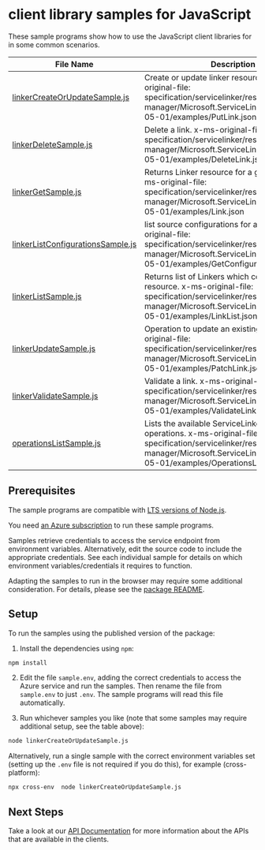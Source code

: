 # client library samples for JavaScript

These sample programs show how to use the JavaScript client libraries for in some common scenarios.

| **File Name**                                                       | **Description**                                                                                                                                                                                |
| ------------------------------------------------------------------- | ---------------------------------------------------------------------------------------------------------------------------------------------------------------------------------------------- |
| [linkerCreateOrUpdateSample.js][linkercreateorupdatesample]         | Create or update linker resource. x-ms-original-file: specification/servicelinker/resource-manager/Microsoft.ServiceLinker/stable/2022-05-01/examples/PutLink.json                             |
| [linkerDeleteSample.js][linkerdeletesample]                         | Delete a link. x-ms-original-file: specification/servicelinker/resource-manager/Microsoft.ServiceLinker/stable/2022-05-01/examples/DeleteLink.json                                             |
| [linkerGetSample.js][linkergetsample]                               | Returns Linker resource for a given name. x-ms-original-file: specification/servicelinker/resource-manager/Microsoft.ServiceLinker/stable/2022-05-01/examples/Link.json                        |
| [linkerListConfigurationsSample.js][linkerlistconfigurationssample] | list source configurations for a linker. x-ms-original-file: specification/servicelinker/resource-manager/Microsoft.ServiceLinker/stable/2022-05-01/examples/GetConfigurations.json            |
| [linkerListSample.js][linkerlistsample]                             | Returns list of Linkers which connects to the resource. x-ms-original-file: specification/servicelinker/resource-manager/Microsoft.ServiceLinker/stable/2022-05-01/examples/LinkList.json      |
| [linkerUpdateSample.js][linkerupdatesample]                         | Operation to update an existing link. x-ms-original-file: specification/servicelinker/resource-manager/Microsoft.ServiceLinker/stable/2022-05-01/examples/PatchLink.json                       |
| [linkerValidateSample.js][linkervalidatesample]                     | Validate a link. x-ms-original-file: specification/servicelinker/resource-manager/Microsoft.ServiceLinker/stable/2022-05-01/examples/ValidateLinkSuccess.json                                  |
| [operationsListSample.js][operationslistsample]                     | Lists the available ServiceLinker REST API operations. x-ms-original-file: specification/servicelinker/resource-manager/Microsoft.ServiceLinker/stable/2022-05-01/examples/OperationsList.json |

## Prerequisites

The sample programs are compatible with [LTS versions of Node.js](https://github.com/nodejs/release#release-schedule).

You need [an Azure subscription][freesub] to run these sample programs.

Samples retrieve credentials to access the service endpoint from environment variables. Alternatively, edit the source code to include the appropriate credentials. See each individual sample for details on which environment variables/credentials it requires to function.

Adapting the samples to run in the browser may require some additional consideration. For details, please see the [package README][package].

## Setup

To run the samples using the published version of the package:

1. Install the dependencies using `npm`:

```bash
npm install
```

2. Edit the file `sample.env`, adding the correct credentials to access the Azure service and run the samples. Then rename the file from `sample.env` to just `.env`. The sample programs will read this file automatically.

3. Run whichever samples you like (note that some samples may require additional setup, see the table above):

```bash
node linkerCreateOrUpdateSample.js
```

Alternatively, run a single sample with the correct environment variables set (setting up the `.env` file is not required if you do this), for example (cross-platform):

```bash
npx cross-env  node linkerCreateOrUpdateSample.js
```

## Next Steps

Take a look at our [API Documentation][apiref] for more information about the APIs that are available in the clients.

[linkercreateorupdatesample]: https://github.com/Azure/azure-sdk-for-js/blob/main/sdk/servicelinker/arm-servicelinker/samples/v2/javascript/linkerCreateOrUpdateSample.js
[linkerdeletesample]: https://github.com/Azure/azure-sdk-for-js/blob/main/sdk/servicelinker/arm-servicelinker/samples/v2/javascript/linkerDeleteSample.js
[linkergetsample]: https://github.com/Azure/azure-sdk-for-js/blob/main/sdk/servicelinker/arm-servicelinker/samples/v2/javascript/linkerGetSample.js
[linkerlistconfigurationssample]: https://github.com/Azure/azure-sdk-for-js/blob/main/sdk/servicelinker/arm-servicelinker/samples/v2/javascript/linkerListConfigurationsSample.js
[linkerlistsample]: https://github.com/Azure/azure-sdk-for-js/blob/main/sdk/servicelinker/arm-servicelinker/samples/v2/javascript/linkerListSample.js
[linkerupdatesample]: https://github.com/Azure/azure-sdk-for-js/blob/main/sdk/servicelinker/arm-servicelinker/samples/v2/javascript/linkerUpdateSample.js
[linkervalidatesample]: https://github.com/Azure/azure-sdk-for-js/blob/main/sdk/servicelinker/arm-servicelinker/samples/v2/javascript/linkerValidateSample.js
[operationslistsample]: https://github.com/Azure/azure-sdk-for-js/blob/main/sdk/servicelinker/arm-servicelinker/samples/v2/javascript/operationsListSample.js
[apiref]: https://docs.microsoft.com/javascript/api/@azure/arm-servicelinker?view=azure-node-preview
[freesub]: https://azure.microsoft.com/free/
[package]: https://github.com/Azure/azure-sdk-for-js/tree/main/sdk/servicelinker/arm-servicelinker/README.md
